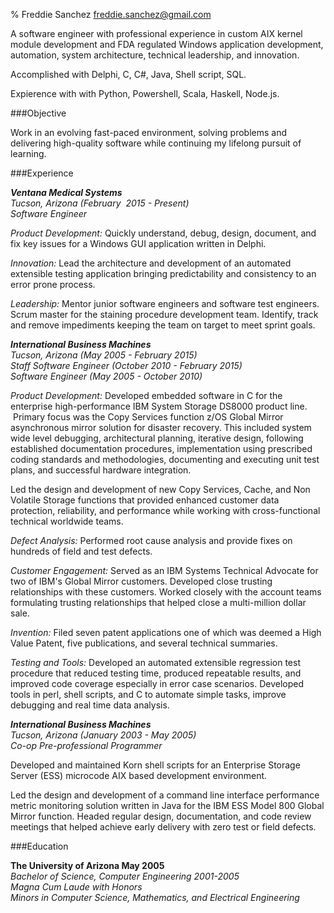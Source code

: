 % Freddie Sanchez
[freddie.sanchez@gmail.com](mailto:freddie.sanchez+resume@gmail.com)

A software engineer with professional experience in custom AIX kernel module development and FDA regulated Windows application development, automation, system architecture, technical leadership, and innovation.

Accomplished with Delphi, C, C\#, Java, Shell script, SQL.

Expierence with with Python, Powershell, Scala, Haskell, Node.js. 

###Objective 

Work in an evolving fast-paced environment, solving problems and delivering high-quality software while continuing my lifelong pursuit of learning.

###Experience 

**_Ventana Medical Systems_**  
_Tucson, Arizona (February  2015 - Present)_  
_Software Engineer_

*Product Development:* Quickly understand, debug, design, document, and
fix key issues for a Windows GUI application written in Delphi.

*Innovation:* Lead the architecture and development of an automated
extensible testing application bringing predictability and consistency
to an error prone process.

*Leadership:* Mentor junior software engineers and software test
engineers. Scrum master for the staining procedure development team.
Identify, track and remove impediments keeping the team on target to
meet sprint goals.

**_International Business Machines_**  
_Tucson, Arizona (May 2005 - February 2015)_  
_Staff Software Engineer (October 2010 - February 2015)_  
_Software Engineer (May 2005 - October 2010)_

*Product Development:* Developed embedded software in C for the enterprise
high-performance IBM System Storage DS8000 product line.  Primary focus
was the Copy Services function z/OS Global Mirror asynchronous mirror
solution for disaster recovery. This included system wide level
debugging, architectural planning, iterative design, following
established documentation procedures, implementation using prescribed
coding standards and methodologies, documenting and executing unit test
plans, and successful hardware integration.

Led the design and development of new Copy Services, Cache, and Non
Volatile Storage functions that provided enhanced customer data
protection, reliability, and performance while working with
cross-functional technical worldwide teams.

*Defect Analysis:* Performed root cause analysis and provide fixes on
hundreds of field and test defects.

*Customer Engagement:* Served as an IBM Systems Technical Advocate for two
of IBM's Global Mirror customers. Developed close trusting relationships
with these customers. Worked closely with the account teams formulating
trusting relationships that helped close a multi-million dollar sale.

*Invention:* Filed seven patent applications one of which was deemed a
High Value Patent, five publications, and several technical summaries.

*Testing and Tools:* Developed an automated extensible regression test
procedure that reduced testing time, produced repeatable results, and
improved code coverage especially in error case scenarios. Developed
tools in perl, shell scripts, and C to automate simple tasks, improve
debugging and real time data analysis.

**_International Business Machines_**  
_Tucson, Arizona (January 2003 - May 2005)_  
_Co-op Pre-professional Programmer_

Developed and maintained Korn shell scripts for an Enterprise Storage
Server (ESS) microcode AIX based development environment.

Led the design and development of a command line interface performance
metric monitoring solution written in Java for the IBM ESS Model 800
Global Mirror function. Headed regular design, documentation, and code
review meetings that helped achieve early delivery with zero test or
field defects.

###Education 

**The University of Arizona May 2005**  
_Bachelor of Science, Computer Engineering 2001-2005_  
_Magna Cum Laude with Honors_  
_Minors in Computer Science, Mathematics, and Electrical Engineering_  
